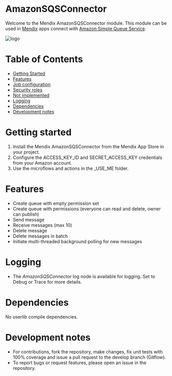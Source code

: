 # AmazonSQSConnector

Welcome to the Mendix AmazonSQSConnector module. This module can be used in [Mendix](http://www.mendix.com) apps connect with [Amazon Simple Queue Service](https://aws.amazon.com/sqs/).

![logo][1]

# Table of Contents

* [Getting Started](#getting-started)
* [Features](#features)
* [Job configuration](#job-configuration)
* [Security roles](#security-roles)
* [Not implemented](#not-implemented)
* [Logging](#logging)
* [Dependencies](#dependencies)
* [Development notes](#development-notes)

# Getting started
1. Install the Mendix AmazonSQSConnector from the Mendix App Store in your project.
2. Configure the ACCESS_KEY_ID and SECRET_ACCESS_KEY credentials from your Amazon account.
3. Use the microflows and actions in the _USE_ME folder.

# Features
* Create queue with empty permission set
* Create queue with permissions (everyone can read and delete, owner can publish)
* Send message
* Receive messages (max 10)
* Delete message
* Delete messages in batch
* Initiate multi-threaded background polling for new messages

# Logging
* The *AmazonSQSConnector* log node is available for logging. Set to Debug or Trace for more details.

# Dependencies
No userlib compile dependencies.

# Development notes
* For contributions, fork the repository, make changes, fix unit tests with 100% coverage and issue a pull request to the develop branch (Gitflow).
* To report bugs or request features, please open an issue in the repository.

 [1]: docs/logo.png
